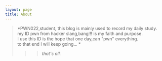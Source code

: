 ```yaml
---
layout: page
title: About
---
```


>*PWN022,student,
this blog is mainly used to record my daily study.   
my ID pwn from hacker slang,bang!!! is my faith and purpose.   
I use this ID is the hope that one day,can "pwn" everything.   
to that end I will keep going...   *
>>>*that's all.*


